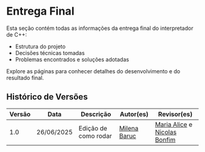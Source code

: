 # Entrega Final

Esta seção contém todas as informações da entrega final do interpretador de C++:

- Estrutura do projeto
- Decisões técnicas tomadas
- Problemas encontrados e soluções adotadas

Explore as páginas para conhecer detalhes do desenvolvimento e do resultado final.

## Histórico de Versões

| Versão |    Data    | Descrição                       | Autor(es)                                 | Revisor(es)                                         |
|--------|:----------:|---------------------------------|-------------------------------------------|-----------------------------------------------------|
| 1.0    | 26/06/2025 | Edição de como rodar | [Milena Baruc](https://github.com/MilenaBaruc) | [Maria Alice](https://github.com/Maliz30) e [Nicolas Bonfim](https://github.com/NickGehjk)|